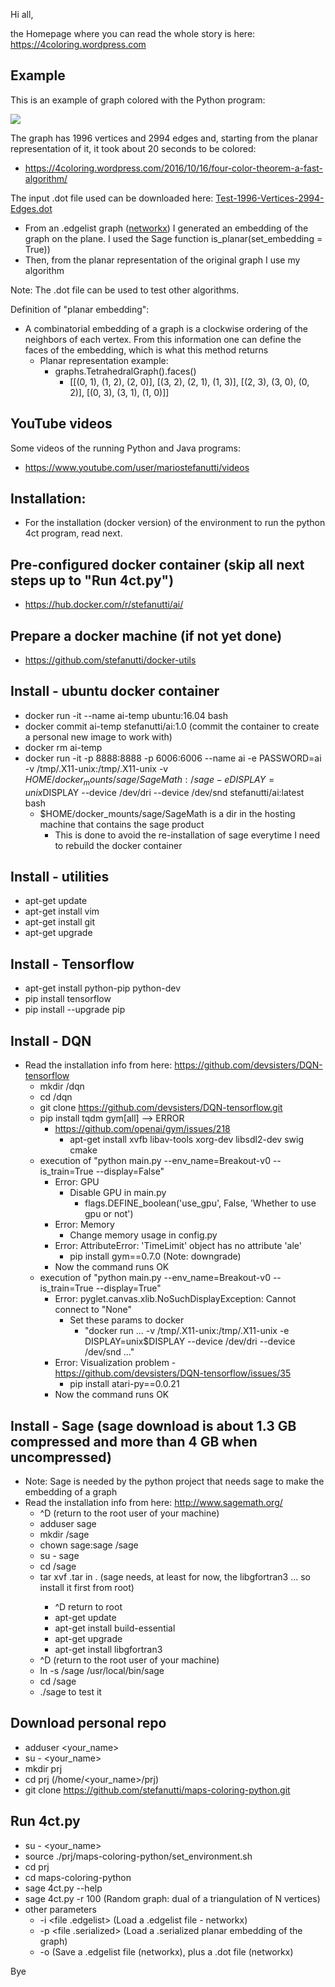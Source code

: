 Hi all,

the Homepage where you can read the whole story is here: https://4coloring.wordpress.com

## Example

This is an example of graph colored with the Python program:
<p>
  <a href="https://github.com/stefanutti/maps-coloring-python/blob/master/graphs_created_and_colored/Test-1996-Vertices-2994-Edges.png">
    <img src="https://github.com/stefanutti/maps-coloring-python/blob/master/graphs_created_and_colored/Test-1996-Vertices-2994-Edges-small.png">
  </a>
</p>

The graph has 1996 vertices and 2994 edges and, starting from the planar representation of it, it took about 20 seconds to be colored:
- https://4coloring.wordpress.com/2016/10/16/four-color-theorem-a-fast-algorithm/

The input .dot file used can be downloaded here: <a href="https://github.com/stefanutti/maps-coloring-python/blob/master/graphs_created_and_colored/Test-1996-Vertices-2994-Edges.dot">Test-1996-Vertices-2994-Edges.dot</a>
- From an .edgelist graph (<a href="https://networkx.github.io/documentation/networkx-1.9.1/reference/readwrite.edgelist.html">networkx</a>) I generated an embedding of the graph on the plane. I used the Sage function is_planar(set_embedding = True)) 
- Then, from the planar representation of the original graph I use my algorithm

Note: The .dot file can be used to test other algorithms.

Definition of "planar embedding":
- A combinatorial embedding of a graph is a clockwise ordering of the neighbors of each vertex. From this information one can define the faces of the embedding, which is what this method returns
  - Planar representation example:
    - graphs.TetrahedralGraph().faces()
      - [[(0, 1), (1, 2), (2, 0)], [(3, 2), (2, 1), (1, 3)], [(2, 3), (3, 0), (0, 2)], [(0, 3), (3, 1), (1, 0)]]

## YouTube videos

Some videos of the running Python and Java programs:
- https://www.youtube.com/user/mariostefanutti/videos

## Installation:
- For the installation (docker version) of the environment to run the python 4ct program, read next.

## Pre-configured docker container (skip all next steps up to "Run 4ct.py")
- https://hub.docker.com/r/stefanutti/ai/

## Prepare a docker machine (if not yet done)
- https://github.com/stefanutti/docker-utils

## Install - ubuntu docker container
- docker run -it --name ai-temp ubuntu:16.04 bash
- docker commit ai-temp stefanutti/ai:1.0 (commit the container to create a personal new image to work with)
- docker rm ai-temp
- docker run -it -p 8888:8888 -p 6006:6006 --name ai -e PASSWORD=ai -v /tmp/.X11-unix:/tmp/.X11-unix -v $HOME/docker_mounts/sage/SageMath:/sage -e DISPLAY=unix$DISPLAY --device /dev/dri --device /dev/snd stefanutti/ai:latest bash
  - $HOME/docker_mounts/sage/SageMath is a dir in the hosting machine that contains the sage product
    - This is done to avoid the re-installation of sage everytime I need to rebuild the docker container

## Install - utilities
- apt-get update
- apt-get install vim
- apt-get install git
- apt-get upgrade

## Install - Tensorflow
- apt-get install python-pip python-dev
- pip install tensorflow
- pip install --upgrade pip

## Install - DQN
- Read the installation info from here: https://github.com/devsisters/DQN-tensorflow
  - mkdir /dqn
  - cd /dqn
  - git clone https://github.com/devsisters/DQN-tensorflow.git
  - pip install tqdm gym[all] --> ERROR
    - https://github.com/openai/gym/issues/218
      - apt-get install xvfb libav-tools xorg-dev libsdl2-dev swig cmake
  - execution of "python main.py --env_name=Breakout-v0 --is_train=True --display=False"
    - Error: GPU
      - Disable GPU in main.py
        - flags.DEFINE_boolean('use_gpu', False, 'Whether to use gpu or not')
    - Error: Memory
      - Change memory usage in config.py
    - Error: AttributeError: 'TimeLimit' object has no attribute 'ale'
      - pip install gym==0.7.0 (Note: downgrade)
    - Now the command runs OK
  - execution of "python main.py --env_name=Breakout-v0 --is_train=True --display=True"
    - Error: pyglet.canvas.xlib.NoSuchDisplayException: Cannot connect to "None"
      - Set these params to docker
        - "docker run ... -v /tmp/.X11-unix:/tmp/.X11-unix -e DISPLAY=unix$DISPLAY --device /dev/dri --device /dev/snd ..."
    - Error: Visualization problem - https://github.com/devsisters/DQN-tensorflow/issues/35
      - pip install atari-py==0.0.21
    - Now the command runs OK

## Install - Sage (sage download is about 1.3 GB compressed and more than 4 GB when uncompressed)
- Note: Sage is needed by the python project that needs sage to make the embedding of a graph
- Read the installation info from here: http://www.sagemath.org/
  - ^D (return to the root user of your machine)
  - adduser sage
  - mkdir /sage
  - chown sage:sage /sage
  - su - sage
  - cd /sage
  - tar xvf <sage file name>.tar in . (sage needs, at least for now, the libgfortran3 ... so install it first from root)
    - ^D return to root
    - apt-get update
    - apt-get install build-essential
    - apt-get upgrade
    - apt-get install libgfortran3
  - ^D (return to the root user of your machine)
  - ln -s /sage /usr/local/bin/sage
  - cd /sage
  - ./sage to test it

## Download personal repo
- adduser <your_name>
- su - <your_name>
- mkdir prj
- cd prj (/home/<your_name>/prj)
- git clone https://github.com/stefanutti/maps-coloring-python.git

## Run 4ct.py
- su - <your_name>
- source ./prj/maps-coloring-python/set_environment.sh
- cd prj
- cd maps-coloring-python
- sage 4ct.py --help
- sage 4ct.py -r 100 (Random graph: dual of a triangulation of N vertices)
- other parameters
  - -i <file .edgelist> (Load a .edgelist file - networkx)
  - -p <file .serialized> (Load a .serialized planar embedding of the graph)
  - -o <file name without extension> (Save a .edgelist file (networkx), plus a .dot file (networkx)

Bye
